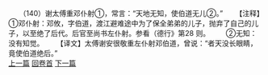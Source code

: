 　　（140）谢太傅重邓仆射①，常言：“天地无知，使伯道无儿②。”
　　【注释】①邓仆射：邓攸，字伯道，渡江避难途中为了保全弟弟的儿子，抛弃了自己的儿子，以至绝了后代。后官至尚书左仆射。参看（德行》第28 则。
　　②无知：没有知觉。
　　【译文】太傅谢安很敬重左仆射邓伯道，曾说：“者天没长眼睛，竟使伯道绝后。”
<br>[上一篇](08_139) [回卷首](08_000) [下一篇](08_141)

